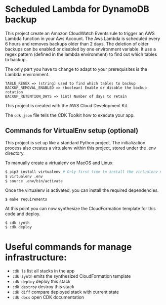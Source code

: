 # Scheduled Lambda for DynamoDB backup

This project create an Amazon CloudWatch Events rule to trigger an AWS Lambda function in your Aws Account.
The Aws Lambda is scheduled every 6 hours and removes backups older than 2 days. The deletion of older backups
can be enabled or disabled by one environment variable. It use a regex pattern (defined in the lambda environment)
to find out which tables to backup.

The only part you have to change to adapt to your prerequisites is the Lambda environment.

```
TABLE_REGEX => (string) used to find which tables to backup
BACKUP_REMOVAL_ENABLED => (boolean) Enable or disable the backup rotation
BACKUP_RETENTION_DAYS => (int) Number of days to retain
```

This project is created with the AWS Cloud Development Kit.

The `cdk.json` file tells the CDK Toolkit how to execute your app.

## Commands for VirtualEnv setup (optional)

This project is set up like a standard Python project.  The initialization process also creates
a virtualenv within this project, stored under the .env directory. 

To manually create a virtualenv on MacOS and Linux:

```sh
$ pip3 install virtualenv # Only first time to install the virtualenv module, skip if already done.
$ virtualenv .env
$ source .env/bin/activate
```

Once the virtualenv is activated, you can install the required dependencies.

```
$ make requirements
```

At this point you can now synthesize the CloudFormation template for this code and deploy.

```
$ cdk synth
$ cdk deploy
```

# Useful commands for manage infrastructure:

 * `cdk ls`          list all stacks in the app
 * `cdk synth`       emits the synthesized CloudFormation template
 * `cdk deploy`      deploy this stack
 * `cdk destroy`     destroy this stack
 * `cdk diff`        compare deployed stack with current state
 * `cdk docs`        open CDK documentation

